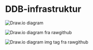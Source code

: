 # DDB-infrastruktur

![Draw.io diagram](https://raw.githubusercontent.com/rolfmadsen/DDB-infrastruktur/DDB-infrastruktur.svg)

![Draw.io diagram fra rawgithub](https://rawgithub.com/rolfmadsen/DDB-infrastruktur/DDB-infrastruktur.svg)

<img alt="Draw.io diagram img tag fra rawgithub" src="https://rawgithub.com/rolfmadsen/DDB-infrastruktur/blob/master/DDB-infrastruktur.svg">
